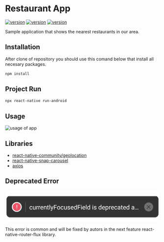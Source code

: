 # Restaurant App

[![version](https://img.shields.io/badge/react-16.13.1-green.svg)](https://pl.reactjs.org/)
[![version](https://img.shields.io/badge/react_native-0.63.2-blue.svg)](https://reactnative.dev/)
[![version](https://img.shields.io/badge/npm-6.14.5-orange.svg)](https://www.npmjs.com/)

Sample application that shows the nearest restaurants in our area.

## Installation

After clone of repository you should use this comand below that install all necesary packages.

```bash
npm install
```

## Project Run

```bash
npx react-native run-android
```

## Usage

![usage of app](https://media.giphy.com/media/iheaeqx9IFHVDoAqvs/giphy.gif)


## Libraries

* [react-native-community/geolocation](https://github.com/react-native-community/react-native-geolocation)
* [react-native-snap-carousel](https://github.com/archriss/react-native-snap-carousel)
* [axios](https://www.npmjs.com/package/axios)

## Deprecated Error

![error image](https://github.com/PatrykIZajac/RestaurantAppSample/blob/master/Assets/deprecatedError.png)

This error is common and will be fixed by autors in the next feature react-native-router-flux library.
